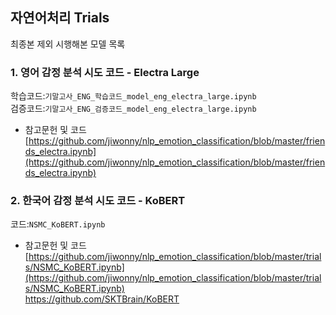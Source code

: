 ## 자연어처리 Trials

최종본 제외 시행해본 모델 목록

### 1. 영어 감정 분석 시도 코드 - Electra Large  
학습코드:`기말고사_ENG_학습코드_model_eng_electra_large.ipynb`  
검증코드:`기말고사_ENG_검증코드_model_eng_electra_large.ipynb`  

- 참고문헌 및 코드  
[https://github.com/jiwonny/nlp_emotion_classification/blob/master/friends_electra.ipynb](https://github.com/jiwonny/nlp_emotion_classification/blob/master/friends_electra.ipynb)

### 2. 한국어 감정 분석 시도 코드 - KoBERT
코드:`NSMC_KoBERT.ipynb`  

- 참고문헌 및 코드  
[https://github.com/jiwonny/nlp_emotion_classification/blob/master/trials/NSMC_KoBERT.ipynb](https://github.com/jiwonny/nlp_emotion_classification/blob/master/trials/NSMC_KoBERT.ipynb)  
[https://github.com/SKTBrain/KoBERT
](https://github.com/SKTBrain/KoBERT)
